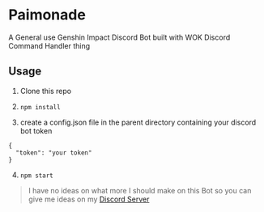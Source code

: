 # Paimonade

A General use Genshin Impact Discord Bot built with WOK Discord Command Handler thing

## Usage

1. Clone this repo

2. `npm install`

3. create a config.json file in the parent directory containing your discord bot token
```
{
  "token": "your token"
}
```

4. `npm start`


> I have no ideas on what more I should make on this Bot so you can give me ideas on my [Discord Server](https://discord.gg/zXrbaT42k2)
